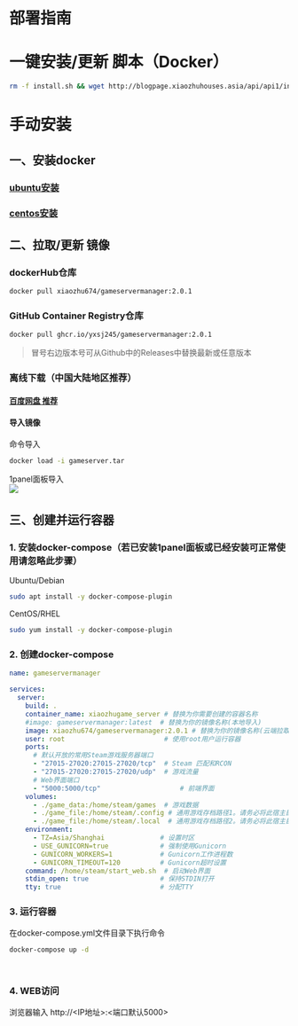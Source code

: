# 部署指南

# 一键安装/更新 脚本（Docker）

```Bash
rm -f install.sh && wget http://blogpage.xiaozhuhouses.asia/api/api1/install.sh && chmod +x install.sh && ./install.sh
```

# 手动安装

## 一、安装docker

### [ubuntu安装](https://zhuanlan.zhihu.com/p/708360250)

### [centos安装](https://zhuanlan.zhihu.com/p/703693460)

## 二、拉取/更新 镜像

### dockerHub仓库

```bash
docker pull xiaozhu674/gameservermanager:2.0.1
```

### GitHub Container Registry仓库

```bash
docker pull ghcr.io/yxsj245/gameservermanager:2.0.1
```

> 冒号右边版本号可从Github中的Releases中替换最新或任意版本

### 离线下载（中国大陆地区推荐）

#### [百度网盘 推荐](https://pan.baidu.com/s/1NyinYIwX1xeL4jWafIuOgw?pwd=v75z)

#### 导入镜像

命令导入

```bash
docker load -i gameserver.tar
```

1panel面板导入  
​![](https://pic1.imgdb.cn/item/680c539b58cb8da5c8ce1d68.png)

## 三、创建并运行容器

### 1. 安装docker-compose（若已安装1panel面板或已经安装可正常使用请忽略此步骤）

Ubuntu/Debian

```bash
sudo apt install -y docker-compose-plugin
```

CentOS/RHEL

```bash
sudo yum install -y docker-compose-plugin
```

### 2. 创建docker-compose

```yml
name: gameservermanager

services:
  server:
    build: .
    container_name: xiaozhugame_server # 替换为你需要创建的容器名称
    #image: gameservermanager:latest  # 替换为你的镜像名称(本地导入)
    image: xiaozhu674/gameservermanager:2.0.1 # 替换为你的镜像名称(云端拉取)
    user: root                         # 使用root用户运行容器
    ports:
      # 默认开放的常用Steam游戏服务器端口
      - "27015-27020:27015-27020/tcp"  # Steam 匹配和RCON
      - "27015-27020:27015-27020/udp"  # 游戏流量 
      # Web界面端口
      - "5000:5000/tcp"                    # 前端界面
    volumes:
      - ./game_data:/home/steam/games  # 游戏数据
      - ./game_file:/home/steam/.config # 通用游戏存档路径1。请务必将此宿主目录权限设置为777
      - ./game_file:/home/steam/.local  # 通用游戏存档路径2。请务必将此宿主目录权限设置为777
    environment:
      - TZ=Asia/Shanghai              # 设置时区
      - USE_GUNICORN=true             # 强制使用Gunicorn
      - GUNICORN_WORKERS=1            # Gunicorn工作进程数
      - GUNICORN_TIMEOUT=120          # Gunicorn超时设置
    command: /home/steam/start_web.sh  # 启动Web界面
    stdin_open: true                  # 保持STDIN打开
    tty: true                         # 分配TTY
```

### 3. 运行容器

在docker-compose.yml文件目录下执行命令

```bash
docker-compose up -d
```

‍

### 4. WEB访问

浏览器输入 http://<IP地址>:<端口默认5000>
